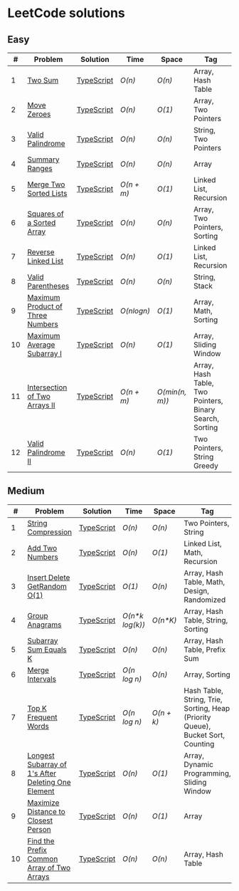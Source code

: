 # LeetCode solutions

## Easy

| #   | Problem                                                                                             | Solution                                                                                                            | Time       | Space          | Tag                                                     |
| --- | --------------------------------------------------------------------------------------------------- | ------------------------------------------------------------------------------------------------------------------- | ---------- | -------------- | ------------------------------------------------------- |
| 1   | [Two Sum](https://leetcode.com/problems/two-sum/)                                                   | [TypeScript](https://github.com/sandrig/leetcode/blob/master/typescript/src/twoSum/README.md)                       | _O(n)_     | _O(n)_         | Array, Hash Table                                       |
| 2   | [Move Zeroes](https://leetcode.com/problems/move-zeroes/)                                           | [TypeScript](https://github.com/sandrig/leetcode/blob/master/typescript/src/moveZeroes/README.md)                   | _O(n)_     | _O(1)_         | Array, Two Pointers                                     |
| 3   | [Valid Palindrome](https://leetcode.com/problems/valid-palindrome/)                                 | [TypeScript](https://github.com/sandrig/leetcode/blob/master/typescript/src/validPalindrome/README.md)              | _O(n)_     | _O(n)_         | String, Two Pointers                                    |
| 4   | [Summary Ranges](https://leetcode.com/problems/summary-ranges/)                                     | [TypeScript](https://github.com/sandrig/leetcode/blob/master/typescript/src/summaryRanges/README.md)                | _O(n)_     | _O(n)_         | Array                                                   |
| 5   | [Merge Two Sorted Lists](https://leetcode.com/problems/merge-two-sorted-lists/)                     | [TypeScript](https://github.com/sandrig/leetcode/blob/master/typescript/src/mergeTwoSortedLists/README.md)          | _O(n + m)_ | _O(1)_         | Linked List, Recursion                                  |
| 6   | [Squares of a Sorted Array](https://leetcode.com/problems/squares-of-a-sorted-array/)               | [TypeScript](https://github.com/sandrig/leetcode/blob/master/typescript/src/squaresOfaSortedArray/README.md)        | _O(n)_     | _O(n)_         | Array, Two Pointers, Sorting                            |
| 7   | [Reverse Linked List](https://leetcode.com/problems/reverse-linked-list/)                           | [TypeScript](https://github.com/sandrig/leetcode/blob/master/typescript/src/reverseLinkedList/README.md)            | _O(n)_     | _O(1)_         | Linked List, Recursion                                  |
| 8   | [Valid Parentheses](https://leetcode.com/problems/valid-parentheses/)                               | [TypeScript](https://github.com/sandrig/leetcode/blob/master/typescript/src/validParentheses/README.md)             | _O(n)_     | _O(n)_         | String, Stack                                           |
| 9   | [Maximum Product of Three Numbers](https://leetcode.com/problems/maximum-product-of-three-numbers/) | [TypeScript](https://github.com/sandrig/leetcode/blob/master/typescript/src/maximumProductofThreeNumbers/README.md) | _O(nlogn)_ | _O(1)_         | Array, Math, Sorting                                    |
| 10  | [Maximum Average Subarray I](https://leetcode.com/problems/maximum-average-subarray-i/)             | [TypeScript](https://github.com/sandrig/leetcode/blob/master/typescript/src/maximumAverageSubarrayI/README.md)      | _O(n)_     | _O(1)_         | Array, Sliding Window                                   |
| 11  | [Intersection of Two Arrays II](https://leetcode.com/problems/intersection-of-two-arrays-ii/)       | [TypeScript](https://github.com/sandrig/leetcode/blob/master/typescript/src/intersectionOfTwoArraysII/README.md)    | _O(n + m)_ | _O(min(n, m))_ | Array, Hash Table, Two Pointers, Binary Search, Sorting |
| 12  | [Valid Palindrome II](https://leetcode.com/problems/valid-palindrome-ii/)                           | [TypeScript](https://github.com/sandrig/leetcode/blob/master/typescript/src/validPalindromeII/README.md)            | _O(n)_     | _O(1)_         | Two Pointers, String Greedy                             |

## Medium

| #   | Problem                                                                                                                                | Solution                                                                                                                          | Time             | Space      | Tag                                                                             |
| --- | -------------------------------------------------------------------------------------------------------------------------------------- | --------------------------------------------------------------------------------------------------------------------------------- | ---------------- | ---------- | ------------------------------------------------------------------------------- |
| 1   | [String Compression](https://leetcode.com/problems/string-compression/)                                                                | [TypeScript](https://github.com/sandrig/leetcode/blob/master/typescript/src/stringCompression/README.md)                          | _O(n)_           | _O(n)_     | Two Pointers, String                                                            |
| 2   | [Add Two Numbers](https://leetcode.com/problems/add-two-numbers/)                                                                      | [TypeScript](https://github.com/sandrig/leetcode/blob/master/typescript/src/addTwoNumbers/README.md)                              | _O(n)_           | _O(1)_     | Linked List, Math, Recursion                                                    |
| 3   | [Insert Delete GetRandom O(1)](https://leetcode.com/problems/insert-delete-getrandom-o1/)                                              | [TypeScript](https://github.com/sandrig/leetcode/blob/master/typescript/src/insertDeleteGetRandom/README.md)                      | _O(1)_           | _O(n)_     | Array, Hash Table, Math, Design, Randomized                                     |
| 4   | [Group Anagrams](https://leetcode.com/problems/group-anagrams/)                                                                        | [TypeScript](https://github.com/sandrig/leetcode/blob/master/typescript/src/groupAnagrams/README.md)                              | _O(n\*k log(k))_ | _O(n\*K)_  | Array, Hash Table, String, Sorting                                              |
| 5   | [Subarray Sum Equals K](https://leetcode.com/problems/subarray-sum-equals-k/)                                                          | [TypeScript](https://github.com/sandrig/leetcode/blob/master/typescript/src/subarraySumEqualsK/README.md)                         | _O(n)_           | _O(n)_     | Array, Hash Table, Prefix Sum                                                   |
| 6   | [Merge Intervals](https://leetcode.com/problems/merge-intervals/)                                                                      | [TypeScript](https://github.com/sandrig/leetcode/blob/master/typescript/src/mergeIntervals/README.md)                             | _O(n log n)_     | _O(n)_     | Array, Sorting                                                                  |
| 7   | [Top K Frequent Words](https://leetcode.com/problems/top-k-frequent-words/)                                                            | [TypeScript](https://github.com/sandrig/leetcode/blob/master/typescript/src/topkFrequentWords/README.md)                          | _O(n log n)_     | _O(n + k)_ | Hash Table, String, Trie, Sorting, Heap (Priority Queue), Bucket Sort, Counting |
| 8   | [Longest Subarray of 1's After Deleting One Element](https://leetcode.com/problems/longest-subarray-of-1s-after-deleting-one-element/) | [TypeScript](https://github.com/sandrig/leetcode/blob/master/typescript/src/longestSubarrayof1sAfterDeletingOneElement/README.md) | _O(n)_           | _O(1)_     | Array, Dynamic Programming, Sliding Window                                      |
| 9   | [Maximize Distance to Closest Person](https://leetcode.com/problems/maximize-distance-to-closest-person/)                              | [TypeScript](https://github.com/sandrig/leetcode/blob/master/typescript/src/maximizeDistanceToClosestPerson/README.md)            | _O(n)_           | _O(1)_     | Array                                                                           |
| 10  | [Find the Prefix Common Array of Two Arrays](https://leetcode.com/problems/find-the-prefix-common-array-of-two-arrays/)                | [TypeScript](https://github.com/sandrig/leetcode/blob/master/typescript/src/findThePrefixCommonArrayOfTwoArrays/README.md)        | _O(n)_           | _O(n)_     | Array, Hash Table                                                               |
